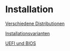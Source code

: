 # Installation

[Verschiedene Distributionen](/kapitel-1-installation/verschiedene-distributionen.md)

[Installationsvarianten](/kapitel-1-installation/installationsvarianten.md)

[UEFI und BIOS](/kapitel-1-installation/uefi-und-bios.md)


